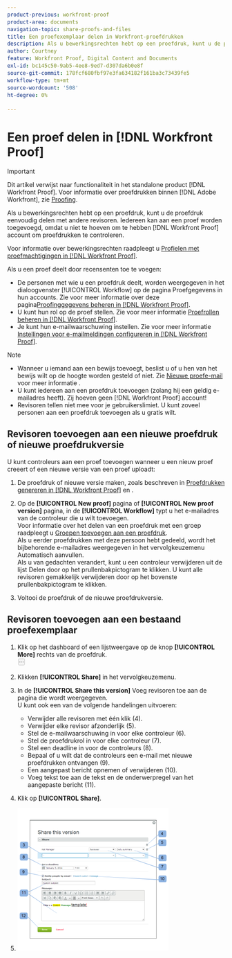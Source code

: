 ```yaml
---
product-previous: workfront-proof
product-area: documents
navigation-topic: share-proofs-and-files
title: Een proefexemplaar delen in Workfront-proefdrukken
description: Als u bewerkingsrechten hebt op een proefdruk, kunt u de proefdruk eenvoudig delen met andere revisoren. Iedereen kan aan een proef worden toegevoegd, omdat u niet te hoeven om te hebben [!DNL Workfront Proof] account om proefdrukken te controleren.
author: Courtney
feature: Workfront Proof, Digital Content and Documents
exl-id: bc145c50-9ab5-4ee8-9ed7-d307da6b0e8f
source-git-commit: 178fcf680fbf97e3fa634182f161ba3c73439fe5
workflow-type: tm+mt
source-wordcount: '508'
ht-degree: 0%

---
```


# Een proef delen in [!DNL Workfront Proof]

>[!IMPORTANT]
>
>Dit artikel verwijst naar functionaliteit in het standalone product [!DNL Workfront Proof]. Voor informatie over proefdrukken binnen [!DNL Adobe Workfront], zie [Proofing](../../../review-and-approve-work/proofing/proofing.md).

Als u bewerkingsrechten hebt op een proefdruk, kunt u de proefdruk eenvoudig delen met andere revisoren. Iedereen kan aan een proef worden toegevoegd, omdat u niet te hoeven om te hebben [!DNL Workfront Proof] account om proefdrukken te controleren.

Voor informatie over bewerkingsrechten raadpleegt u [Profielen met proefmachtigingen in [!DNL Workfront Proof]](../../../workfront-proof/wp-acct-admin/account-settings/proof-perm-profiles-in-wp.md).

Als u een proef deelt door recensenten toe te voegen:

* De personen met wie u een proefdruk deelt, worden weergegeven in het dialoogvenster [!UICONTROL Workflow] op de pagina Proefgegevens in hun accounts. Zie voor meer informatie over deze pagina[Proofinggegevens beheren in [!DNL Workfront Proof]](../../../workfront-proof/wp-work-proofsfiles/manage-your-work/manage-proof-details.md).
* U kunt hun rol op de proef stellen. Zie voor meer informatie [Proefrollen beheren in [!DNL Workfront Proof]](../../../workfront-proof/wp-work-proofsfiles/share-proofs-and-files/manage-proof-roles.md).
* Je kunt hun e-mailwaarschuwing instellen. Zie voor meer informatie [Instellingen voor e-mailmeldingen configureren in [!DNL Workfront Proof]](../../../workfront-proof/wp-emailsntfctns/email-alerts/config-email-notification-settings-wp.md).

>[!NOTE]
>
>* Wanneer u iemand aan een bewijs toevoegt, beslist u of u hen van het bewijs wilt op de hoogte worden gesteld of niet. Zie [Nieuwe proefe-mail](../../../workfront-proof/wp-emailsntfctns/proof-notifications-and-reminders/new-proof-email.md) voor meer informatie .
>* U kunt iedereen aan een proefdruk toevoegen (zolang hij een geldig e-mailadres heeft). Zij hoeven geen [!DNL Workfront Proof] account!
>* Revisoren tellen niet mee voor je gebruikerslimiet. U kunt zoveel personen aan een proefdruk toevoegen als u gratis wilt.
>




## Revisoren toevoegen aan een nieuwe proefdruk of nieuwe proefdrukversie

U kunt controleurs aan een proef toevoegen wanneer u een nieuw proef creeert of een nieuwe versie van een proef uploadt:

1. De proefdruk of nieuwe versie maken, zoals beschreven in [Proefdrukken genereren in [!DNL Workfront Proof]](../../../workfront-proof/wp-work-proofsfiles/create-proofs-and-files/generate-proofs.md) en .
1. Op de **[!UICONTROL New proof]** pagina of **[!UICONTROL New proof version]** pagina, in de **[!UICONTROL Workflow]** typt u het e-mailadres van de controleur die u wilt toevoegen.\
   Voor informatie over het delen van een proefdruk met een groep raadpleegt u [Groepen toevoegen aan een proefdruk](../../../workfront-proof/wp-mnguserscontacts/groups/add-groups.md).\
   Als u eerder proefdrukken met deze persoon hebt gedeeld, wordt het bijbehorende e-mailadres weergegeven in het vervolgkeuzemenu Automatisch aanvullen.\
   Als u van gedachten verandert, kunt u een controleur verwijderen uit de lijst Delen door op het prullenbakpictogram te klikken. U kunt alle revisoren gemakkelijk verwijderen door op het bovenste prullenbakpictogram te klikken.

1. Voltooi de proefdruk of de nieuwe proefdrukversie.

## Revisoren toevoegen aan een bestaand proefexemplaar

1. Klik op het dashboard of een lijstweergave op de knop **[!UICONTROL More]** rechts van de proefdruk.\
   ![](assets/more-button-small.png)

1. Klikken **[!UICONTROL Share]** in het vervolgkeuzemenu.
1. In de **[!UICONTROL Share this version]** Voeg revisoren toe aan de pagina die wordt weergegeven.\
   U kunt ook een van de volgende handelingen uitvoeren:

   * Verwijder alle revisoren met één klik (4).
   * Verwijder elke revisor afzonderlijk (5).
   * Stel de e-mailwaarschuwing in voor elke controleur (6).
   * Stel de proefdrukrol in voor elke controleur (7).
   * Stel een deadline in voor de controleurs (8).
   * Bepaal of u wilt dat de controleurs een e-mail met nieuwe proefdrukken ontvangen (9).
   * Een aangepast bericht opnemen of verwijderen (10).
   * Voeg tekst toe aan de tekst en de onderwerpregel van het aangepaste bericht (11).

1. Klik op **[!UICONTROL Share]**.
1. ![Share_this_version_page.png](assets/share-this-version-page-350x330.png)

